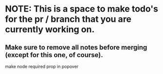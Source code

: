 # NOTE: This is a space to make todo's for the pr / branch that you are currently working on. 
Make sure to remove all notes before merging (except for this one, of course).
----------------------------------------------------------------------------------------------------
make node required prop in popover

